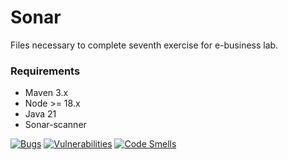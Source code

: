 # Sonar

Files necessary to complete seventh exercise for e-business lab.

### Requirements
- Maven 3.x
- Node >= 18.x
- Java 21
- Sonar-scanner

[![Bugs](https://sonarcloud.io/api/project_badges/measure?project=MajkeIos-E-business&metric=bugs)](https://sonarcloud.io/dashboard?id=MajkeIos-E-business)
[![Vulnerabilities](https://sonarcloud.io/api/project_badges/measure?project=MajkeIos-E-business&metric=vulnerabilities)](https://sonarcloud.io/dashboard?id=MajkeIos-E-business)
[![Code Smells](https://sonarcloud.io/api/project_badges/measure?project=MajkeIos-E-business&metric=code_smells)](https://sonarcloud.io/dashboard?id=MajkeIos-E-business)
